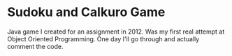 # Sudoku and Calkuro Game
Java game I created for an assignment in 2012. Was my first real attempt at Object Oriented Programming. One day I'll go through and actually comment the code.
